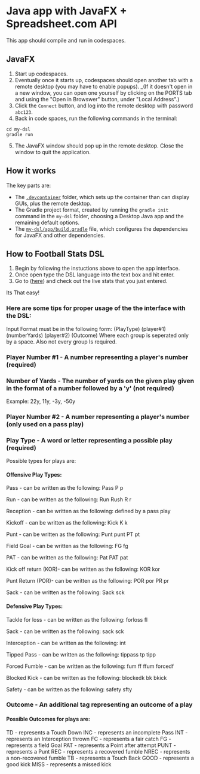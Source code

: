 # Java app with JavaFX + Spreadsheet.com API

This app should compile and run in codespaces.

## JavaFX

1. Start up codespaces.
2. Eventually once it starts up, codespaces should open another tab with a remote desktop (you may have to enable popups). _(If it doesn't open in a new window, you can open one yourself by clicking on the PORTS tab and using the "Open in Browswer" button, under "Local Address".)
3. Click the `Connect` button, and log into the remote desktop with password `abc123`.
4. Back in code spaces, run the following commands in the terminal:
```
cd my-dsl
gradle run
```
5. The JavaFX window should pop up in the remote desktop. Close the window to quit the application.

## How it works
The key parts are:
- The [`.devcontainer`](./.devcontainer) folder, which sets up the container than can display GUIs, plus the remote desktop.
- The Gradle project format, created by running the `gradle init` command in the `my-dsl` folder, choosing a Desktop Java app and the remaining default options.
- The [`my-dsl/app/build.gradle`](./my-dsl/app/build.gradle) file, which configures the dependencies for JavaFX and other dependencies.

## How to Football Stats DSL

1. Begin by following the instuctions above to open the app interface.
2. Once open type the DSL language into the text box and hit enter.
3. Go to ([here](https://app.spreadsheet.com/workbooks/7lWIK16tQ2W-ZplUvGrymAdkUM7qnIR9SCWrelxIDGlg?mode=sharing)) and check out the live stats that you just entered. 

Its That easy!

### Here are some tips for proper usage of the the interface with the DSL:

Input Format must be in the following form:
(PlayType) (player#1) (numberYards) (player#2) (Outcome)
Where each group is seperated only by a space. Also not every group Is required.

### Player Number #1 - A number representing a player's number (required)

### Number of Yards - The number of yards on the given play given in the format of a number followed by a 'y' (not required)
Example: 22y, 11y, -3y, -50y

### Player Number #2 - A number representing a player's number (only used on a pass play)

### Play Type - A word or letter representing a possible play (required)
Possible types for plays are:

#### Offensive Play Types:

Pass - can be written as the following: Pass P p

Run - can be written as the following: Run Rush R r

Reception - can be written as the following: defined by a pass play

Kickoff - can be written as the following: Kick K k

Punt - can be written as the following: Punt punt PT pt

Field Goal - can be written as the following: FG fg

PAT - can be written as the following: Pat PAT pat

Kick off return (KOR)- can be written as the following: KOR kor

Punt Return (POR)- can be written as the following: POR por PR pr

Sack - can be written as the following: Sack sck


#### Defensive Play Types:

Tackle for loss - can be written as the following: forloss fl

Sack - can be written as the following: sack sck

Interception - can be written as the following: int

Tipped Pass - can be written as the following: tippass tp tipp

Forced Fumble - can be written as the following: fum ff ffum forcedf

Blocked Kick - can be written as the following: blockedk bk bkick

Safety - can be written as the following: safety sfty

### Outcome - An additional tag representing an outcome of a play

#### Possible Outcomes for plays are:
TD - represents a Touch Down
INC - represents an incomplete Pass
INT - represents an Interception thrown
FC - represents a fair catch
FG - represents a field Goal
PAT - represents a Point after attempt
PUNT - represents a Punt
REC - represents a recovered fumble
NREC - represents a non-recovered fumble
TB - represents a Touch Back
GOOD - represents a good kick
MISS - represents a missed kick

